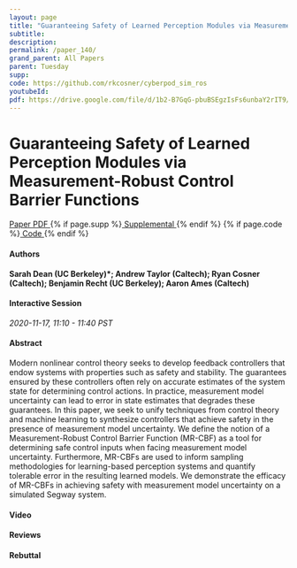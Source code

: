 ```yaml
---
layout: page
title: "Guaranteeing Safety of Learned Perception Modules via Measurement-Robust Control Barrier Functions"
subtitle: 
description:
permalink: /paper_140/
grand_parent: All Papers
parent: Tuesday
supp: 
code: https://github.com/rkcosner/cyberpod_sim_ros
youtubeId: 
pdf: https://drive.google.com/file/d/1b2-B7GqG-pbuBSEgzIsFs6unbaY2rIT9/view
---
```


# Guaranteeing Safety of Learned Perception Modules via Measurement-Robust Control Barrier Functions

<a href="https://drive.google.com/file/d/1b2-B7GqG-pbuBSEgzIsFs6unbaY2rIT9/view" target="_blank" rel="noopener noreferrer" class="btn btn-blue"><i class="fa fa-file-text-o" aria-hidden="true"></i> Paper PDF </a> {% if page.supp %}<a href="" target="_blank" rel="noopener noreferrer" class="btn btn-green"><i class="fa fa-file-text-o" aria-hidden="true"></i> Supplemental </a>{% endif %} {% if page.code %}<a href="https://github.com/rkcosner/cyberpod_sim_ros" target="_blank" rel="noopener noreferrer" class="btn btn-green"><i class="fa fa-github" aria-hidden="true"></i> Code </a>{% endif %} 

#### Authors
**Sarah Dean (UC Berkeley)*; Andrew Taylor (Caltech); Ryan Cosner (Caltech); Benjamin Recht (UC Berkeley); Aaron Ames (Caltech)**

#### Interactive Session
*2020-11-17, 11:10 - 11:40 PST*

#### Abstract
Modern nonlinear control theory seeks to develop feedback controllers that endow systems with properties such as safety and stability. The guarantees ensured by these controllers often rely on accurate estimates of the system state for determining control actions. In practice, measurement model uncertainty can lead to error in state estimates that degrades these guarantees. In this paper, we seek to unify techniques from control theory and machine learning to synthesize controllers that achieve safety in the presence of measurement model uncertainty. We define the notion of a Measurement-Robust Control Barrier Function (MR-CBF) as a tool for determining safe control inputs when facing measurement model uncertainty. Furthermore, MR-CBFs are used to inform sampling methodologies for learning-based perception systems and quantify tolerable error in the resulting learned models. We demonstrate the efficacy of MR-CBFs in achieving safety with measurement model uncertainty on a simulated Segway system.

#### Video 

#### Reviews

#### Rebuttal

